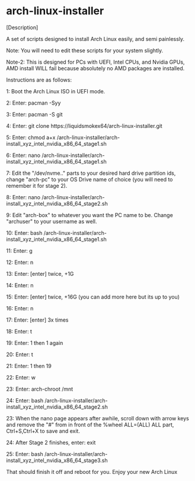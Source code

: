 # arch-linux-installer
[Description]

A set of scripts designed to install Arch Linux easily, and semi painlessly.

Note: You will need to edit these scripts for your system slightly. 

Note-2: This is designed for PCs with UEFI, Intel CPUs, and Nvidia GPUs, AMD install WILL fail because absolutely no AMD packages are installed.

Instructions are as follows: 

1: Boot the Arch Linux ISO in UEFI mode.

2: Enter: pacman -Syy

3: Enter: pacman -S git

4: Enter: git clone https://liquidsmokex64/arch-linux-installer.git

5: Enter: chmod a+x /arch-linux-installer/arch-install_xyz_intel_nvidia_x86_64_stage1.sh

6: Enter: nano /arch-linux-installer/arch-install_xyz_intel_nvidia_x86_64_stage1.sh

7: Edit the "/dev/nvme.." parts to your desired hard drive partition ids, change "arch-pc" to your OS Drive name of choice (you will need to remember it for stage 2).

8: Enter: nano /arch-linux-installer/arch-install_xyz_intel_nvidia_x86_64_stage2.sh

9: Edit "arch-box" to whatever you want the PC name to be. Change "archuser" to your username as well.

10: Enter: bash /arch-linux-installer/arch-install_xyz_intel_nvidia_x86_64_stage1.sh

11: Enter: g

12: Enter: n

13: Enter: [enter] twice, +1G

14: Enter: n

15: Enter: [enter] twice, +16G (you can add more here but its up to you)

16: Enter: n

17: Enter: [enter] 3x times

18: Enter: t

19: Enter: 1 then 1 again

20: Enter: t

21: Enter: 1 then 19

22: Enter: w

23: Enter: arch-chroot /mnt

24: Enter: bash /arch-linux-installer/arch-install_xyz_intel_nvidia_x86_64_stage2.sh

23: When the nano page appears after awhile, scroll down with arrow keys and remove the "#" from in front of the %wheel ALL=(ALL) ALL part, Ctrl+S,Ctrl+X to save and exit.

24: After Stage 2 finishes, enter: exit

25: Enter: bash /arch-linux-installer/arch-install_xyz_intel_nvidia_x86_64_stage3.sh

That should finish it off and reboot for you. Enjoy your new Arch Linux
